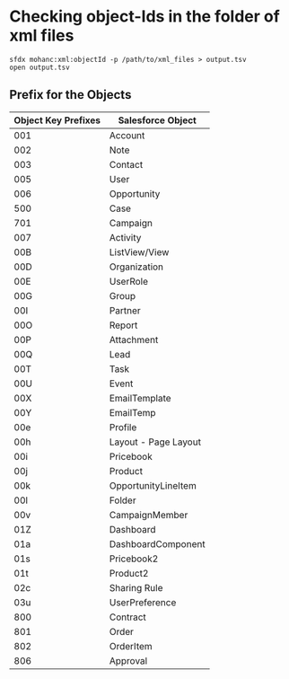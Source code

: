 # Checking object-Ids  in the folder of xml files
```
sfdx mohanc:xml:objectId -p /path/to/xml_files > output.tsv
open output.tsv
```
## Prefix for the Objects
<table>
<thead>
<tr >
<th >Object Key Prefixes</th><th >Salesforce Object</th>
</tr>
</thead>
<tbody>
<tr >
<td >001</td><td >Account</td>
</tr>
<tr >
<td >002</td><td >Note</td>
</tr>
<tr >
<td >003</td><td >Contact</td>
</tr>
<tr >
<td >005</td><td >User</td>
</tr>
<tr >
<td >006</td><td >Opportunity</td>
</tr>
<tr >
<td >500</td><td >Case</td>
</tr>
<tr >
<td >701</td><td >Campaign</td>
</tr>
<tr >
<td >007</td><td >Activity</td>
</tr>
<tr >
<td >00B</td><td >ListView/View</td>
</tr>
<tr >
<td >00D</td><td >Organization</td>
</tr>
<tr >
<td >00E</td><td >UserRole</td>
</tr>
<tr >
<td >00G</td><td >Group</td>
</tr>
<tr >
<td >00I</td><td >Partner</td>
</tr>
<tr >
<td >00O</td><td >Report</td>
</tr>
<tr >
<td >00P</td><td >Attachment</td>
</tr>
<tr >
<td >00Q</td><td >Lead</td>
</tr>
<tr >
<td >00T</td><td >Task</td>
</tr>
<tr >
<td >00U</td><td >Event</td>
</tr>
<tr >
<td >00X</td><td >EmailTemplate</td>
</tr>
<tr >
<td >00Y</td><td >EmailTemp</td>
</tr>
<tr >
<td >00e</td><td >Profile</td>
</tr>
<tr >
<td >00h</td><td >Layout - Page Layout</td>
</tr>
<tr >
<td >00i</td><td >Pricebook</td>
</tr>
<tr >
<td >00j</td><td >Product</td>
</tr>
<tr >
<td >00k</td><td >OpportunityLineItem</td>
</tr>
<tr >
<td >00l</td><td >Folder</td>
</tr>
<tr >
<td >00v</td><td >CampaignMember</td>
</tr>
<tr >
<td >01Z</td><td >Dashboard</td>
</tr>
<tr >
<td >01a</td><td >DashboardComponent</td>
</tr>
<tr >
<td >01s</td><td >Pricebook2</td>
</tr>
<tr >
<td >01t</td><td >Product2</td>
</tr>
<tr >
<td >02c</td><td >Sharing Rule</td>
</tr>
<tr >
<td >03u</td><td >UserPreference</td>
</tr>
<tr >
<td >800</td><td >Contract</td>
</tr>
<tr >
<td >801</td><td >Order</td>
</tr>
<tr >
<td >802</td><td >OrderItem</td>
</tr>
<tr >
<td >806</td><td >Approval</td>
</tr>
</tbody>
</table>
